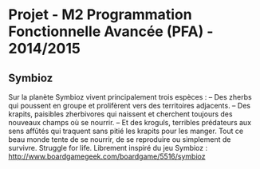 # Projet - M2 Programmation Fonctionnelle Avancée (PFA) - 2014/2015

## Symbioz
Sur la planète Symbioz vivent principalement trois espèces :
– Des zherbs qui poussent en groupe et prolifèrent vers des territoires adjacents.
– Des krapits, paisibles zherbivores qui naissent et cherchent toujours des nouveaux champs où se nourrir.
– Et des kroguls, terribles prédateurs aux sens affûtés qui traquent sans pitié les krapits pour les manger.
Tout ce beau monde tente de se nourrir, de se reproduire ou simplement de survivre. Struggle for life.
Librement inspiré du jeu Symbioz : http://www.boardgamegeek.com/boardgame/5516/symbioz

